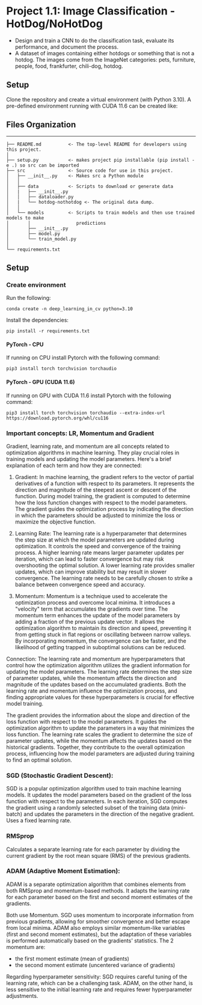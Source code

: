 # Project 1.1: Image Classification - HotDog/NoHotDog
- Design and train a CNN to do the classification task, evaluate its performance, and document the process.
- A dataset of images containing either hotdogs or something that is not a hotdog. The images come from the ImageNet categories:
pets, furniture, people, food, frankfurter, chili-dog, hotdog.

## Setup

Clone the repository and create a virtual environment (with Python 3.10). A pre-defined environment running with CUDA 11.6 can be created like:

## Files Organization
------------

    ├── README.md          <- The top-level README for developers using this project.
    │
    ├── setup.py           <- makes project pip installable (pip install -e .) so src can be imported
    ├── src                <- Source code for use in this project.
    │   ├── __init__.py    <- Makes src a Python module
    │   │
    │   ├── data           <- Scripts to download or generate data
    │   |   ├── __init__.py
    │   │   ├── dataloader.py
    │   |   └── hotdog-nothotdog <- The original data dump.
    │   │
    │   └── models         <- Scripts to train models and then use trained models to make
    │       │                 predictions
    │       ├── __init__.py
    │       ├── model.py
    │       └── train_model.py
    │
    └── requirements.txt 

## Setup
### Create environment
Run the following:

```
conda create -n deep_learning_in_cv python=3.10
```

Install the dependencies:
```
pip install -r requirements.txt
```

#### PyTorch - CPU
If running on CPU install Pytorch with the following command:

```
pip3 install torch torchvision torchaudio
```

#### PyTorch - GPU (CUDA 11.6)
If running on GPU with CUDA 11.6 install Pytorch with the following command:
```
pip3 install torch torchvision torchaudio --extra-index-url https://download.pytorch.org/whl/cu116
```

### Important concepts: LR, Momentum and Gradient
Gradient, learning rate, and momentum are all concepts related to optimization algorithms in machine learning. They play crucial roles in training models and updating the model parameters. Here's a brief explanation of each term and how they are connected:

1. Gradient:
In machine learning, the gradient refers to the vector of partial derivatives of a function with respect to its parameters. It represents the direction and magnitude of the steepest ascent or descent of the function. During model training, the gradient is computed to determine how the loss function changes with respect to the model parameters. The gradient guides the optimization process by indicating the direction in which the parameters should be adjusted to minimize the loss or maximize the objective function.

2. Learning Rate:
The learning rate is a hyperparameter that determines the step size at which the model parameters are updated during optimization. It controls the speed and convergence of the training process. A higher learning rate means larger parameter updates per iteration, which can lead to faster convergence but may risk overshooting the optimal solution. A lower learning rate provides smaller updates, which can improve stability but may result in slower convergence. The learning rate needs to be carefully chosen to strike a balance between convergence speed and accuracy.

3. Momentum:
Momentum is a technique used to accelerate the optimization process and overcome local minima. It introduces a "velocity" term that accumulates the gradients over time. The momentum term enhances the update of the model parameters by adding a fraction of the previous update vector. It allows the optimization algorithm to maintain its direction and speed, preventing it from getting stuck in flat regions or oscillating between narrow valleys. By incorporating momentum, the convergence can be faster, and the likelihood of getting trapped in suboptimal solutions can be reduced.

Connection:
The learning rate and momentum are hyperparameters that control how the optimization algorithm utilizes the gradient information for updating the model parameters. The learning rate determines the step size of parameter updates, while the momentum affects the direction and magnitude of the updates based on the accumulated gradients. Both the learning rate and momentum influence the optimization process, and finding appropriate values for these hyperparameters is crucial for effective model training.

The gradient provides the information about the slope and direction of the loss function with respect to the model parameters. It guides the optimization algorithm to update the parameters in a way that minimizes the loss function. The learning rate scales the gradient to determine the size of parameter updates, while the momentum affects the updates based on the historical gradients. Together, they contribute to the overall optimization process, influencing how the model parameters are adjusted during training to find an optimal solution.

### SGD (Stochastic Gradient Descent):
SGD is a popular optimization algorithm used to train machine learning models. It updates the model parameters based on the gradient of the loss function with respect to the parameters. In each iteration, SGD computes the gradient using a randomly selected subset of the training data (mini-batch) and updates the parameters in the direction of the negative gradient. Uses a fixed learning rate.

### RMSprop
Calculates a separate learning rate for each parameter by dividing the current gradient by the root mean square (RMS) of the previous gradients. 

### ADAM (Adaptive Moment Estimation):
ADAM is a separate optimization algorithm that combines elements from both RMSprop and momentum-based methods. It adapts the learning rate for each parameter based on the first and second moment estimates of the gradients. 

Both use Momentum. SGD uses momentum to incorporate information from previous gradients, allowing for smoother convergence and better escape from local minima. ADAM also employs similar momentum-like variables (first and second moment estimates), but the adaptation of these variables is performed automatically based on the gradients' statistics. The 2 momentum are:
- the first moment estimate (mean of gradients) 
- the second moment estimate (uncentered variance of gradients)

Regarding hyperparameter sensitivity: SGD requires careful tuning of the learning rate, which can be a challenging task. ADAM, on the other hand, is less sensitive to the initial learning rate and requires fewer hyperparameter adjustments.

